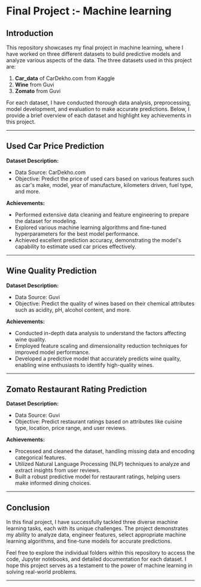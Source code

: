 # Final Project :- Machine learning

## Introduction

This repository showcases my final project in machine learning, where I have worked on three different datasets to build predictive models and analyze various aspects of the data. The three datasets used in this project are:

1. **Car_data** of CarDekho.com from Kaggle
2. **Wine** from Guvi 
3. **Zomato** from Guvi 

For each dataset, I have conducted thorough data analysis, preprocessing, model development, and evaluation to make accurate predictions. Below, I provide a brief overview of each dataset and highlight key achievements in this project.

---

## Used Car Price Prediction

**Dataset Description:**
- Data Source: CarDekho.com
- Objective: Predict the price of used cars based on various features such as car's make, model, year of manufacture, kilometers driven, fuel type, and more.

**Achievements:**
- Performed extensive data cleaning and feature engineering to prepare the dataset for modeling.
- Explored various machine learning algorithms and fine-tuned hyperparameters for the best model performance.
- Achieved excellent prediction accuracy, demonstrating the model's capability to estimate used car prices effectively.

---

## Wine Quality Prediction

**Dataset Description:**
- Data Source: Guvi
- Objective: Predict the quality of wines based on their chemical attributes such as acidity, pH, alcohol content, and more.

**Achievements:**
- Conducted in-depth data analysis to understand the factors affecting wine quality.
- Employed feature scaling and dimensionality reduction techniques for improved model performance.
- Developed a predictive model that accurately predicts wine quality, enabling wine enthusiasts to identify high-quality wines.

---

## Zomato Restaurant Rating Prediction

**Dataset Description:**
- Data Source: Guvi
- Objective: Predict restaurant ratings based on attributes like cuisine type, location, price range, and user reviews.

**Achievements:**
- Processed and cleaned the dataset, handling missing data and encoding categorical features.
- Utilized Natural Language Processing (NLP) techniques to analyze and extract insights from user reviews.
- Built a robust predictive model for restaurant ratings, helping users make informed dining choices.

---

## Conclusion

In this final project, I have successfully tackled three diverse machine learning tasks, each with its unique challenges. The project demonstrates my ability to analyze data, engineer features, select appropriate machine learning algorithms, and fine-tune models for accurate predictions.

Feel free to explore the individual folders within this repository to access the code, Jupyter notebooks, and detailed documentation for each dataset. I hope this project serves as a testament to the power of machine learning in solving real-world problems.

---
